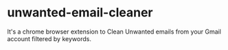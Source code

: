 # unwanted-email-cleaner
It's a chrome browser extension to Clean Unwanted emails from your Gmail account filtered by keywords. 
